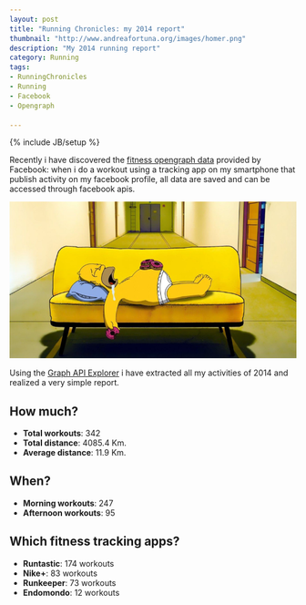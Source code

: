```yaml
---
layout: post
title: "Running Chronicles: my 2014 report"
thumbnail: "http://www.andreafortuna.org/images/homer.png"
description: "My 2014 running report"
category: Running
tags: 
- RunningChronicles
- Running
- Facebook
- Opengraph

---
```

{% include JB/setup %}

Recently i have discovered the [fitness opengraph data](https://developers.facebook.com/docs/opengraph/guides/fitness) provided by Facebook: when i do a workout using a tracking app on my smartphone that publish activity on my facebook profile, all data are saved and can be accessed through facebook apis.

![running](/images/homer.png)
<!-- more -->

Using the [Graph API Explorer](https://developers.facebook.com/tools/explorer/) i have extracted all my activities of 2014 and realized a very simple report.


How much?
---

- **Total workouts**: 342
- **Total distance**: 4085.4 Km.
- **Average distance**: 11.9 Km.

When?
---
- **Morning workouts**: 247
- **Afternoon workouts**: 95 

Which fitness tracking apps?
---
- **Runtastic**: 174 workouts
- **Nike+**: 83 workouts
- **Runkeeper**: 73 workouts
- **Endomondo**: 12 workouts


